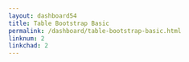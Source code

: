 ```yaml
---
layout: dashboard54
title: Table Bootstrap Basic
permalink: /dashboard/table-bootstrap-basic.html
linknum: 2
linkchad: 2
---
```

